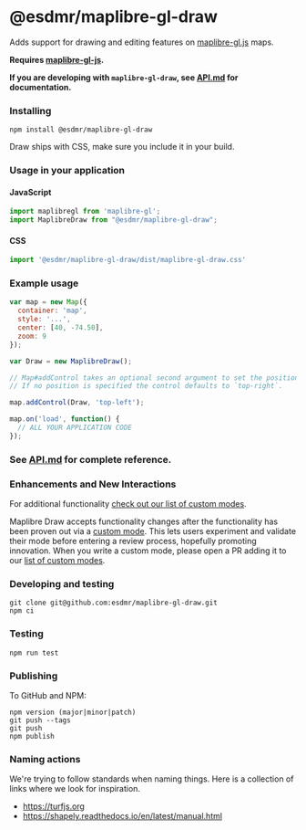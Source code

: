 # @esdmr/maplibre-gl-draw

Adds support for drawing and editing features on [maplibre-gl.js](https://maplibre.org/maplibre-gl-js/docs/) maps.

**Requires [maplibre-gl-js](https://maplibre.org/maplibre-gl-js/docs/).**

**If you are developing with `maplibre-gl-draw`, see [API.md](https://github.com/esdmr/maplibre-gl-draw/blob/main/docs/API.md) for documentation.**

### Installing

```
npm install @esdmr/maplibre-gl-draw
```

Draw ships with CSS, make sure you include it in your build.

### Usage in your application

#### JavaScript

```js
import maplibregl from 'maplibre-gl';
import MaplibreDraw from "@esdmr/maplibre-gl-draw";
```

#### CSS

 ```js
import '@esdmr/maplibre-gl-draw/dist/maplibre-gl-draw.css'
 ```

### Example usage

```js
var map = new Map({
  container: 'map',
  style: '...',
  center: [40, -74.50],
  zoom: 9
});

var Draw = new MaplibreDraw();

// Map#addControl takes an optional second argument to set the position of the control.
// If no position is specified the control defaults to `top-right`.

map.addControl(Draw, 'top-left');

map.on('load', function() {
  // ALL YOUR APPLICATION CODE
});
```

### See [API.md](https://github.com/esdmr/maplibre-gl-draw/blob/main/docs/API.md) for complete reference.

### Enhancements and New Interactions

For additional functionality [check out our list of custom modes](https://github.com/esdmr/maplibre-gl-draw/blob/main/docs/MODES.md#available-custom-modes).

Maplibre Draw accepts functionality changes after the functionality has been proven out via a [custom mode](https://github.com/esdmr/maplibre-gl-draw/blob/main/docs/MODES.md#creating-modes-for-maplibre-draw). This lets users experiment and validate their mode before entering a review process, hopefully promoting innovation. When you write a custom mode, please open a PR adding it to our [list of custom modes](https://github.com/esdmr/maplibre-gl-draw/blob/main/docs/MODES.md#available-custom-modes).

### Developing and testing

```
git clone git@github.com:esdmr/maplibre-gl-draw.git
npm ci
```

### Testing

```
npm run test
```

### Publishing

To GitHub and NPM:

```
npm version (major|minor|patch)
git push --tags
git push
npm publish
```

### Naming actions

We're trying to follow standards when naming things. Here is a collection of links where we look for inspiration.

- https://turfjs.org
- https://shapely.readthedocs.io/en/latest/manual.html
